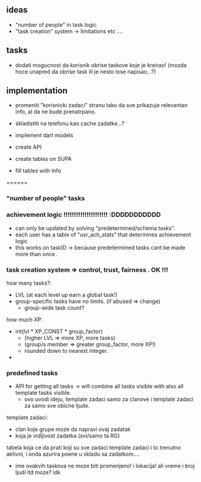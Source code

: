 ## ideas
- "number of people" in task logic
- "task creation" system -> limitations etc ....


## tasks
- dodati mogucnost da korisnik obrise taskove koje je kreirao! (mozda hoce unapred da obrise task ili je nesto lose napisao...?)

## implementation
- promeniti "korisnicki zadaci" stranu tako da sve prikazuje relevantan info, al da ne bude prenatrpano.

- skladistiti na telefonu kao cache zadatke...?

- implement dart models
- create API 
- create tables on SUPA
- fill tables with info



======
### "number of people" tasks


### achievement logic !!!!!!!!!!!!!!!!!!!!! :DDDDDDDDDDD
- can only be updated by solving "predetermined/schema tasks".
- each user has a table of "usr_ach_stats" that determines achievement logic 
- this works on taskID -> because predetermined tasks cant be made more than once .




### task creation system => control, trust, fairness . OK !!!

how many tasks?:
- LVL (at each level up earn a global task!)
- group-specific tasks have no limits. (if abused => change)
    - group-wide task count?

how much XP:
- int(lvl * XP_CONST * group_factor)
    - (higher LVL => more XP, more tasks)
    - (group/s member => greater group_factor, more XP!)
    - rounded down to nearest integer.
- 

### predefined tasks

- API for getting all tasks -> will combine all tasks visible with also all template tasks visible.
    - ovo uvodi ideju, template zadaci samo za clanove i template zadaci za samo sve obicne ljude.

template zadaci:

- clan koje grupe moze da napravi ovaj zadatak
- koja je vidljivost zadatka (svi/samo ta RG)

tabela koja ce da prati koji su sve zadaci template zadaci i to trenutno aktivni, i onda azurira poene u skladu sa zadatkom....


- ime ovakvih taskova ne moze biti promenjeno! i lokacija! ali vreme i broj ljudi itd moze? idk 



